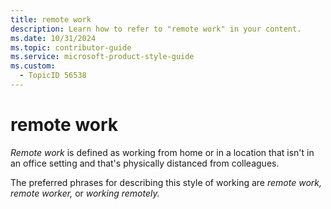 ```yaml
---
title: remote work
description: Learn how to refer to "remote work" in your content.
ms.date: 10/31/2024
ms.topic: contributor-guide
ms.service: microsoft-product-style-guide
ms.custom:
  - TopicID 56538
---
```



# remote work

*Remote work* is defined as working from home or in a location that isn't in an office setting and that's physically distanced from colleagues.  

The preferred phrases for describing this style of working are *remote work, remote worker,* or *working remotely.*

